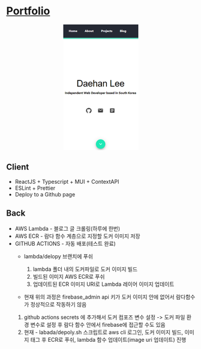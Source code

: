 # [Portfolio](https://daehan0226.github.io/portfolio/)
<p align="center">
    <a href="https://daehan0226.github.io/portfolio/">
        <img src="https://github.com/daehan0226/portfolio/blob/main/client/public/images/project_portfolio_1.png" alt="portfolio" width="200"/>
    </a>
</p>

## Client
* ReactJS + Typescript + MUI + ContextAPI
* ESLint + Prettier
* Deploy to a Github page

## Back
* AWS Lambda - 블로그 글 크롤링(하루에 한번)
* AWS ECR - 람다 함수 계층으로 지정할 도커 이미지 저장
* GITHUB ACTIONS - 자동 배포(테스트 완료)
  * lambda/delopy 브랜치에 푸쉬
    1. lambda 폴더 내의 도커파일로 도커 이미지 빌드
    2. 빌드된 이미지 AWS ECR로 푸쉬
    3. 업데이트된 ECR 이미지 URI로 Lambda 레이어 이미지 업데이트

   * 현재 위의 과정은 firebase_admin api 키가 도커 이미지 안에 없어서 람다함수가 정상적으로 작동하기 않음
    1. github actions secrets 에 추가해서 도커 컴포즈 변수 설정 -> 도커 파일 환경 변수로 설정 후 람다 함수 안에서 firebase에 접근할 수도 있음
    2. 현재 - labada/depoly.sh 스크립트로 aws cli 로그인, 도커 이미지 빌드, 이미지 태그 후 ECR로 푸쉬, lambda 함수 업데이트(image uri 업데이트) 진행
